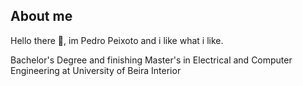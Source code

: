 ## About me

Hello there 👋, im Pedro Peixoto and i like what i like.

Bachelor's Degree and finishing Master's in Electrical and Computer Engineering at University of Beira Interior


